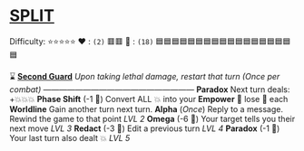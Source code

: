 # [**__SPLIT__**](<https://youtu.be/tLnea_nab4Y?si=847opF8HCkON49Nf>)
Difficulty: ⭐⭐⭐⭐⭐
:heart: : `(2)`   :red_square::red_square:
:large_blue_diamond: : `(18)` :blue_square::blue_square::blue_square::blue_square::blue_square::blue_square::blue_square::blue_square::blue_square::blue_square::blue_square::blue_square::blue_square::blue_square::blue_square::blue_square::blue_square::blue_square: 

:hourglass: [**Second Guard**](https://cdn.discordapp.com/attachments/1056365502101979146/1168685658697642086/split.jpg?ex=6552aa56&is=65403556&hm=b10ee033f0868523d5cabd3d397b2aad817dbb7ce0f23c494989256697fd74b0&) 
*Upon taking lethal damage, restart that turn (Once per combat)*
———————————————————
**Paradox** Next turn deals: +:boom::boom::boom:
**Phase Shift** (-1 :large_blue_diamond:) Convert ALL :boom: into your __Empower__ :twisted_rightwards_arrows: lose :large_blue_diamond: each
**Worldline** Gain another turn next turn.
**Alpha** (*Once*) Reply to a message. Rewind the game to that point *LVL 2*
**Omega** (-6 :large_blue_diamond:) Your target tells you their next move *LVL 3*
**Redact** (-3 :large_blue_diamond:) Edit a previous turn *LVL 4*
**Paradox** (-1 :large_blue_diamond:) Your last turn also dealt :boom: *LVL 5*
